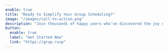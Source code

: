 ```yaml
---
enable: true
title: "Ready to Simplify Your Group Scheduling?"
image: "/images/call-to-action.png"
description: "Join thousands of happy users who've discovered the joy of hassle-free group planning. Download our app now and experience the difference!"
button:
  enable: true
  label: "Get Started Now"
  link: "https://grup.rsvp"
---
```

